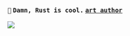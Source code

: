### <div align=left>`🐳` `Damn, Rust is cool.` <a href=https://motocross-arts.tumblr.com/ />`art author`</a></div>
<div align=left><img src=https://64.media.tumblr.com/dd86c523530f93b28210a47b0d88d1f6/2c1393408b932961-eb/s1280x1920/12d15c414b805a298ee90a3cdd2f2d32163cf763.gifv></div>
